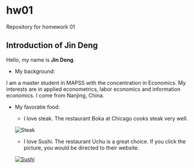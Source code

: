 # hw01
Repository for homework 01

## Introduction of Jin Deng
Hello, my name is **Jin Deng**. 

* My background:

I am a master student in MAPSS with the concentration in Economics. My interests are in applied econometrics, labor economics and information economics. I come from Nanjing, China.

* My favoratie food:

    * I love steak. The restaurant Boka at Chicago cooks steak very well.
    
     ![Steak](https://afar-production.imgix.net/uploads/images/post_images/images/mTW2hk5V91/original_24e5bc42ebcec9566e1235cd53502b24.jpg?1510595119?ixlib=rails-0.3.0&auto=format%2Ccompress&crop=entropy&fit=crop&h=719&q=80&w=954)
    * I love Sushi. The restaurant Uchu is a great choice. If you click the picture, you would be directed to their website.
    
    [![Sushi](http://www.sushigirl.nyc/wp-content/uploads/2017/10/1096.Uchu_.00b.jpg)](http://uchu.nyc/sushi/)